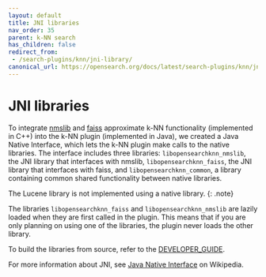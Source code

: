 ```yaml
---
layout: default
title: JNI libraries
nav_order: 35
parent: k-NN search
has_children: false
redirect_from:
 - /search-plugins/knn/jni-library/
canonical_url: https://opensearch.org/docs/latest/search-plugins/knn/jni-libraries/
---
```


# JNI libraries

To integrate [nmslib](https://github.com/nmslib/nmslib/) and [faiss](https://github.com/facebookresearch/faiss/) approximate k-NN functionality (implemented in C++) into the k-NN plugin (implemented in Java), we created a Java Native Interface, which lets the k-NN plugin make calls to the native libraries. The interface includes three libraries: `libopensearchknn_nmslib`, the JNI library that interfaces with nmslib, `libopensearchknn_faiss`, the JNI library that interfaces with faiss, and `libopensearchknn_common`, a library containing common shared functionality between native libraries.

The Lucene library is not implemented using a native library.
{: .note}

The libraries `libopensearchknn_faiss` and `libopensearchknn_nmslib` are lazily loaded when they are first called in the plugin. This means that if you are only planning on using one of the libraries, the plugin never loads the other library.

To build the libraries from source, refer to the [DEVELOPER_GUIDE](https://github.com/opensearch-project/k-NN/blob/main/DEVELOPER_GUIDE.md).

For more information about JNI, see [Java Native Interface](https://en.wikipedia.org/wiki/Java_Native_Interface) on Wikipedia.
